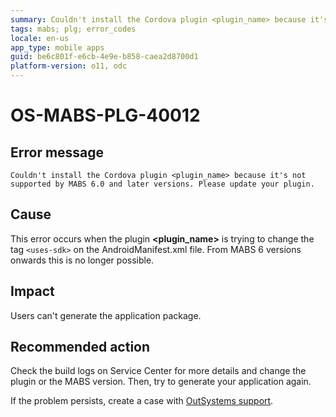 ```yaml
---
summary: Couldn't install the Cordova plugin <plugin_name> because it's not supported by MABS 6.0 and later versions. Please update your plugin.
tags: mabs; plg; error_codes
locale: en-us
app_type: mobile apps
guid: be6c801f-e6cb-4e9e-b858-caea2d8700d1
platform-version: o11, odc
---
```


# OS-MABS-PLG-40012

## Error message

`Couldn't install the Cordova plugin <plugin_name> because it's not supported
by MABS 6.0 and later versions. Please update your plugin.`

## Cause

This error occurs when the plugin **&lt;plugin_name&gt;** is trying to change the tag
`<uses-sdk>` on the AndroidManifest.xml file. From MABS 6 versions onwards
this is no longer possible.

## Impact

Users can't generate the application package.

## Recommended action

Check the build logs on Service Center for more details and change the plugin
or the MABS version. Then, try to generate your application again.

If the problem persists, create a case with [OutSystems
support](https://www.outsystems.com/support/portal/open-support-case?ErrorCode=OS-MABS-PLG-40012).
